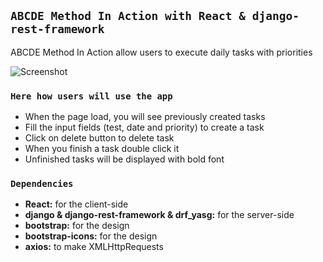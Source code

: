 ## `ABCDE Method In Action with React & django-rest-framework`

ABCDE Method In Action allow users to execute daily tasks with priorities

![Screenshot](https://github.com/pedrasfloki/abcde-method/blob/main/client/abcde.png)

### `Here how users will use the app`

- When the page load, you will see previously created tasks
- Fill the input fields (test, date and priority) to create a task
- Click on delete button to delete task
- When you finish a task double click it
- Unfinished tasks will be displayed with bold font

### `Dependencies`

- **React:** for the client-side
- **django & django-rest-framework & drf_yasg:** for the server-side
- **bootstrap:** for the design
- **bootstrap-icons:** for the design
- **axios:** to make XMLHttpRequests
